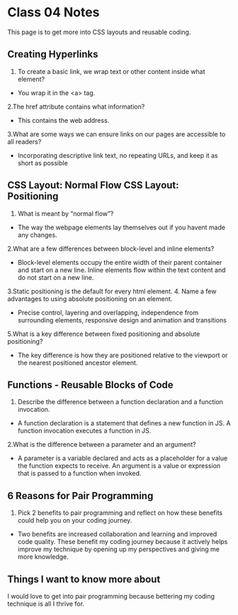 # Class 04 Notes

This page is to get more into CSS layouts and reusable coding.

## Creating Hyperlinks

1. To create a basic link, we wrap text or other content inside what element?

- You wrap it in the \<a> tag.

2.The href attribute contains what information?

- This contains the web address.

3.What are some ways we can ensure links on our pages are accessible to all readers?

- Incorporating descriptive link text, no repeating URLs, and keep it as short as possible

## CSS Layout: Normal Flow CSS Layout: Positioning

1. What is meant by “normal flow”?

- The way the webpage elements lay themselves out if you havent made any changes.

2.What are a few differences between block-level and inline elements?

- Block-level elements occupy the entire width of their parent container and start on a new line. Inline elements flow within the text content and do not start on a new line.

3.Static positioning is the default for every html element.
4. Name a few advantages to using absolute positioning on an element.

- Precise control, layering and overlapping, independence from surrounding elements, responsive design and animation and transitions

5.What is a key difference between fixed positioning and absolute positioning?

- The key difference is how they are positioned relative to the viewport or the nearest positioned ancestor element.

## Functions - Reusable Blocks of Code

1. Describe the difference between a function declaration and a function invocation.

- A function declaration is a statement that defines a new function in JS. A function invocation executes a function in JS.

2.What is the difference between a parameter and an argument?

- A parameter is a variable declared and acts as a placeholder for a value the function expects to receive. An argument is a value or expression that is passed to a function when invoked. 

## 6 Reasons for Pair Programming

1. Pick 2 benefits to pair programming and reflect on how these benefits could help you on your coding journey.

- Two benefits are increased collaboration and learning and improved code quality. These benefit my coding journey because it actively helps improve my technique by opening up my perspectives and giving me more knowledge.

## Things I want to know more about

I would love to get into pair programming because bettering my coding technique is all I thrive for. 
